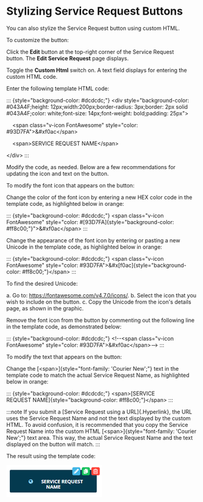 # Stylizing Service Request Buttons

You can also stylize the Service Request button using custom HTML.

To customize the button:

Click the **Edit** button at the top-right corner of the Service Request
button. The **Edit Service Request** page displays.

Toggle the **Custom Html** switch on. A text field displays for entering
the custom HTML code.

Enter the following template HTML code:

::: {style="background-color: #dcdcdc;"}
\<div style="background-color: \#043A4F;height:
12px;width:200px;border-radius: 3px;border: 2px solid \#043A4F;color:
white;font-size: 14px;font-weight: bold;padding: 25px"\>

    \<span class="v-icon FontAwesome" style="color:
\#93D7FA"\>&\#xf0ac\</span\>

    \<span\>SERVICE REQUEST NAME\</span\>

\</div\>
:::

Modify the code, as needed. Below are a few recommendations for updating
the icon and text on the button.

To modify the font icon that appears on the button:

Change the color of the font icon by entering a new HEX color code in
the template code, as highlighted below in orange:

::: {style="background-color: #dcdcdc;"}
\<span class="v-icon FontAwesome" style="color:
\#[93D7FA]{style="background-color: #ff8c00;"}"\>&\#xf0ac\</span\> :::

Change the appearance of the font icon by entering or pasting a new
Unicode in the template code, as highlighted below in orange:

::: {style="background-color: #dcdcdc;"}
\<span class="v-icon FontAwesome" style="color:
\#93D7FA"\>&\#x[f0ac]{style="background-color: #ff8c00;"}\</span\> :::

To find the desired Unicode:

a.  Go to: <https://fontawesome.com/v4.7.0/icons/>.
b.  Select the icon that you wish to include on the button.
c.  Copy the Unicode from the icon's details page, as shown in the
    graphic.

Remove the font icon from the button by commenting out the following
line in the template code, as demonstrated below:

::: {style="background-color: #dcdcdc;"}
\<!\--\<span class="v-icon FontAwesome" style="color:
\#93D7FA"\>&\#xf0ac\</span\>\--\>
:::

To modify the text that appears on the button:

Change the [\<span\>]{style="font-family: 'Courier New';"} text in the template code to match the actual Service Request Name, as highlighted
below in orange:

::: {style="background-color: #dcdcdc;"}
\<span\>[SERVICE REQUEST NAME]{style="background-color: #ff8c00;"}\</span\>
:::

:::note
If you submit a [Service Request using a URL]{.Hyperlink}, the URL uses the Service Request Name and not the text displayed by the custom HTML. To avoid confusion, it is recommended that you copy the Service Request Name into the custom HTML [\<span\>]{style="font-family: 'Courier New';"} text area. This way, the actual Service Request Name and the text displayed on the button will match.
:::

The result using the template code:

![Customized Service Request button](../../../Resources/Images/SM/Stylizing-Service-Request_1.png "Customized Service Request button")
